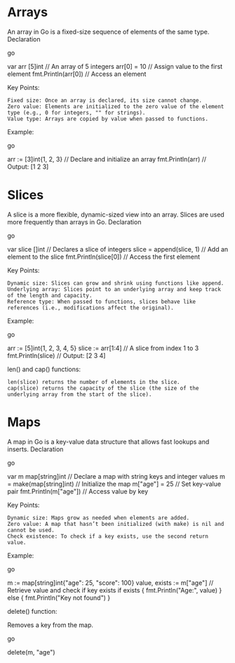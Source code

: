 # Arrays

An array in Go is a fixed-size sequence of elements of the same type.
Declaration

go

var arr [5]int // An array of 5 integers
arr[0] = 10    // Assign value to the first element
fmt.Println(arr[0]) // Access an element

Key Points:

    Fixed size: Once an array is declared, its size cannot change.
    Zero value: Elements are initialized to the zero value of the element type (e.g., 0 for integers, "" for strings).
    Value type: Arrays are copied by value when passed to functions.

Example:

go

arr := [3]int{1, 2, 3}  // Declare and initialize an array
fmt.Println(arr)        // Output: [1 2 3]


# Slices

A slice is a more flexible, dynamic-sized view into an array. Slices are used more frequently than arrays in Go.
Declaration

go

var slice []int         // Declares a slice of integers
slice = append(slice, 1) // Add an element to the slice
fmt.Println(slice[0])   // Access the first element

Key Points:

    Dynamic size: Slices can grow and shrink using functions like append.
    Underlying array: Slices point to an underlying array and keep track of the length and capacity.
    Reference type: When passed to functions, slices behave like references (i.e., modifications affect the original).

Example:

go

arr := [5]int{1, 2, 3, 4, 5}
slice := arr[1:4] // A slice from index 1 to 3
fmt.Println(slice) // Output: [2 3 4]

len() and cap() functions:

    len(slice) returns the number of elements in the slice.
    cap(slice) returns the capacity of the slice (the size of the underlying array from the start of the slice).

# Maps

A map in Go is a key-value data structure that allows fast lookups and inserts.
Declaration

go

var m map[string]int         // Declare a map with string keys and integer values
m = make(map[string]int)     // Initialize the map
m["age"] = 25                // Set key-value pair
fmt.Println(m["age"])        // Access value by key

Key Points:

    Dynamic size: Maps grow as needed when elements are added.
    Zero value: A map that hasn’t been initialized (with make) is nil and cannot be used.
    Check existence: To check if a key exists, use the second return value.

Example:

go

m := map[string]int{"age": 25, "score": 100}
value, exists := m["age"] // Retrieve value and check if key exists
if exists {
    fmt.Println("Age:", value)
} else {
    fmt.Println("Key not found")
}

delete() function:

Removes a key from the map.

go

delete(m, "age")
